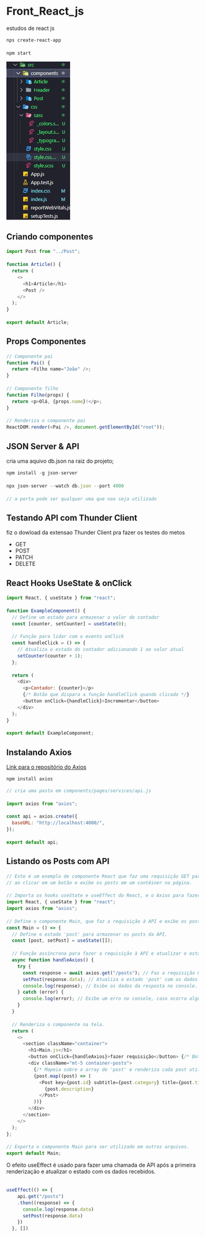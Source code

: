 # Front_React_js

estudos de react js

```bash
nps create-react-app

npm start
```

![estrutura_de_pasta](public/img/estrutura_de_pasta.png)

## Criando componentes

```javascript
import Post from "../Post";

function Article() {
  return (
    <>
      <h1>Article</h1>
      <Post />
    </>
  );
}

export default Article;
```

## Props Componentes

```javascript
// Componente pai
function Pai() {
  return <Filho name="João" />;
}

// Componente filho
function Filho(props) {
  return <p>Olá, {props.name}!</p>;
}

// Renderiza o componente pai
ReactDOM.render(<Pai />, document.getElementById("root"));
```

## JSON Server & API

cria uma aquivo db.json na raiz do projeto;

```javascript
npm install -g json-server

npx json-server --watch db.json --port 4000

// a porta pode ser qualquer uma que nao seja utilizado

```

## Testando API com Thunder Client

fiz o dowload da extensao Thunder Client pra fazer os testes do metos

- GET
- POST
- PATCH
- DELETE

## React Hooks UseState & onClick

```javascript
import React, { useState } from "react";

function ExampleComponent() {
  // Define um estado para armazenar o valor do contador
  const [counter, setCounter] = useState(0);

  // Função para lidar com o evento onClick
  const handleClick = () => {
    // Atualiza o estado do contador adicionando 1 ao valor atual
    setCounter(counter + 1);
  };

  return (
    <div>
      <p>Contador: {counter}</p>
      {/* Botão que dispara a função handleClick quando clicado */}
      <button onClick={handleClick}>Incrementar</button>
    </div>
  );
}

export default ExampleComponent;
```

## Instalando Axios

[Link para o repositório do Axios](https://github.com/axios/axios)

```bash
npm install axios
```

```javascript
// cria uma pasta em components/pages/services/api.js

import axios from "axios";

const api = axios.create({
  baseURL: "http://localhost:4000/",
});

export default api;
```

## Listando os Posts com API

```javascript
// Este é um exemplo de componente React que faz uma requisição GET para uma API de posts
// ao clicar em um botão e exibe os posts em um contêiner na página.

// Importa os hooks useState e useEffect do React, e o Axios para fazer requisições HTTP.
import React, { useState } from "react";
import axios from "axios";

// Define o componente Main, que faz a requisição à API e exibe os posts.
const Main = () => {
  // Define o estado 'post' para armazenar os posts da API.
  const [post, setPost] = useState([]);

  // Função assíncrona para fazer a requisição à API e atualizar o estado 'post'.
  async function handleAxios() {
    try {
      const response = await axios.get("/posts"); // Faz a requisição GET para a API de posts.
      setPost(response.data); // Atualiza o estado 'post' com os dados dos posts.
      console.log(response); // Exibe os dados da resposta no console.
    } catch (error) {
      console.log(error); // Exibe um erro no console, caso ocorra algum problema na requisição.
    }
  }

  // Renderiza o componente na tela.
  return (
    <>
      <section className="container">
        <h1>Main.js</h1>
        <button onClick={handleAxios}>fazer requisição</button> {/* Botão para fazer a requisição à API. */}
        <div className="mt-5 container-posts">
          {/* Mapeia sobre o array de 'post' e renderiza cada post utilizando o componente 'Post'. */}
          {post.map((post) => (
            <Post key={post.id} subtitle={post.category} title={post.title}>
              {post.description}
            </Post>
          ))}
        </div>
      </section>
    </>
  );
};

// Exporta o componente Main para ser utilizado em outros arquivos.
export default Main;

```

O efeito useEffect é usado para fazer uma chamada de API após a primeira renderização e atualizar o estado com os dados recebidos.

```javascript

useEffect(() => {
    api.get("/posts")
    .then((response) => {
      console.log(response.data)
      setPost(response.data)
    })
  }, [])

```

